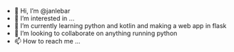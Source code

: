 - 👋 Hi, I’m @janlebar
- 👀 I’m interested in ...
- 🌱 I’m currently learning python and kotlin and making a web app in flask
- 💞️ I’m looking to collaborate on anything running python
- 📫 How to reach me ...

<!---
janlebar/janlebar is a ✨ special ✨ repository because its `README.md` (this file) appears on your GitHub profile.
You can click the Preview link to take a look at your changes.
--->
